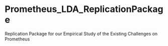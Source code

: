 # Prometheus_LDA_ReplicationPackage
Replication Package for our Empirical Study of the Existing Challenges on Prometheus
